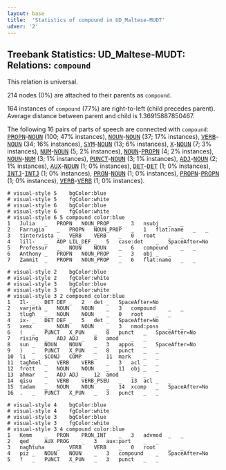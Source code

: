 ```yaml
---
layout: base
title:  'Statistics of compound in UD_Maltese-MUDT'
udver: '2'
---
```


## Treebank Statistics: UD_Maltese-MUDT: Relations: `compound`

This relation is universal.

214 nodes (0%) are attached to their parents as `compound`.

164 instances of `compound` (77%) are right-to-left (child precedes parent).
Average distance between parent and child is 1.36915887850467.

The following 16 pairs of parts of speech are connected with `compound`: <tt><a href="mt_mudt-pos-PROPN.html">PROPN</a></tt>-<tt><a href="mt_mudt-pos-NOUN.html">NOUN</a></tt> (100; 47% instances), <tt><a href="mt_mudt-pos-NOUN.html">NOUN</a></tt>-<tt><a href="mt_mudt-pos-NOUN.html">NOUN</a></tt> (37; 17% instances), <tt><a href="mt_mudt-pos-VERB.html">VERB</a></tt>-<tt><a href="mt_mudt-pos-NOUN.html">NOUN</a></tt> (34; 16% instances), <tt><a href="mt_mudt-pos-SYM.html">SYM</a></tt>-<tt><a href="mt_mudt-pos-NOUN.html">NOUN</a></tt> (13; 6% instances), <tt><a href="mt_mudt-pos-X.html">X</a></tt>-<tt><a href="mt_mudt-pos-NOUN.html">NOUN</a></tt> (7; 3% instances), <tt><a href="mt_mudt-pos-NUM.html">NUM</a></tt>-<tt><a href="mt_mudt-pos-NOUN.html">NOUN</a></tt> (5; 2% instances), <tt><a href="mt_mudt-pos-NOUN.html">NOUN</a></tt>-<tt><a href="mt_mudt-pos-PROPN.html">PROPN</a></tt> (4; 2% instances), <tt><a href="mt_mudt-pos-NOUN.html">NOUN</a></tt>-<tt><a href="mt_mudt-pos-NUM.html">NUM</a></tt> (3; 1% instances), <tt><a href="mt_mudt-pos-PUNCT.html">PUNCT</a></tt>-<tt><a href="mt_mudt-pos-NOUN.html">NOUN</a></tt> (3; 1% instances), <tt><a href="mt_mudt-pos-ADJ.html">ADJ</a></tt>-<tt><a href="mt_mudt-pos-NOUN.html">NOUN</a></tt> (2; 1% instances), <tt><a href="mt_mudt-pos-AUX.html">AUX</a></tt>-<tt><a href="mt_mudt-pos-NOUN.html">NOUN</a></tt> (1; 0% instances), <tt><a href="mt_mudt-pos-DET.html">DET</a></tt>-<tt><a href="mt_mudt-pos-DET.html">DET</a></tt> (1; 0% instances), <tt><a href="mt_mudt-pos-INTJ.html">INTJ</a></tt>-<tt><a href="mt_mudt-pos-INTJ.html">INTJ</a></tt> (1; 0% instances), <tt><a href="mt_mudt-pos-PRON.html">PRON</a></tt>-<tt><a href="mt_mudt-pos-NOUN.html">NOUN</a></tt> (1; 0% instances), <tt><a href="mt_mudt-pos-PROPN.html">PROPN</a></tt>-<tt><a href="mt_mudt-pos-PROPN.html">PROPN</a></tt> (1; 0% instances), <tt><a href="mt_mudt-pos-VERB.html">VERB</a></tt>-<tt><a href="mt_mudt-pos-VERB.html">VERB</a></tt> (1; 0% instances).


~~~ conllu
# visual-style 5	bgColor:blue
# visual-style 5	fgColor:white
# visual-style 6	bgColor:blue
# visual-style 6	fgColor:white
# visual-style 6 5 compound	color:blue
1	Julia	_	PROPN	NOUN_PROP	_	3	nsubj	_	_
2	Farrugia	_	PROPN	NOUN_PROP	_	1	flat:name	_	_
3	tintervista	_	VERB	VERB	_	0	root	_	_
4	lill-	_	ADP	LIL_DEF	_	5	case:det	_	SpaceAfter=No
5	Professur	_	NOUN	NOUN	_	6	compound	_	_
6	Anthony	_	PROPN	NOUN_PROP	_	3	obj	_	_
7	Zammit	_	PROPN	NOUN_PROP	_	6	flat:name	_	_

~~~


~~~ conllu
# visual-style 2	bgColor:blue
# visual-style 2	fgColor:white
# visual-style 3	bgColor:blue
# visual-style 3	fgColor:white
# visual-style 3 2 compound	color:blue
1	Il-	_	DET	DEF	_	2	det	_	SpaceAfter=No
2	varjetà	_	NOUN	NOUN	_	3	compound	_	_
3	tlugħ	_	NOUN	NOUN	_	0	root	_	_
4	ix-	_	DET	DEF	_	5	det	_	SpaceAfter=No
5	xemx	_	NOUN	NOUN	_	3	nmod:poss	_	_
6	(	_	PUNCT	X_PUN	_	8	punct	_	SpaceAfter=No
7	rising	_	ADJ	ADJ	_	8	amod	_	_
8	sun	_	NOUN	NOUN	_	3	appos	_	SpaceAfter=No
9	)	_	PUNCT	X_PUN	_	8	punct	_	_
10	li	_	SCONJ	COMP	_	11	mark	_	_
11	tagħmel	_	VERB	VERB	_	3	acl	_	_
12	frott	_	NOUN	NOUN	_	11	obj	_	_
13	aħmar	_	ADJ	ADJ	_	12	amod	_	_
14	qisu	_	VERB	VERB_PSEU	_	13	acl	_	_
15	tadam	_	NOUN	NOUN	_	14	xcomp	_	SpaceAfter=No
16	.	_	PUNCT	X_PUN	_	3	punct	_	_

~~~


~~~ conllu
# visual-style 4	bgColor:blue
# visual-style 4	fgColor:white
# visual-style 3	bgColor:blue
# visual-style 3	fgColor:white
# visual-style 3 4 compound	color:blue
1	Kemm	_	PRON	PRON_INT	_	3	advmod	_	_
2	qed	_	AUX	PROG	_	3	aux:part	_	_
3	nagħtuha	_	VERB	VERB	_	0	root	_	_
4	piż	_	NOUN	NOUN	_	3	compound	_	SpaceAfter=No
5	?	_	PUNCT	X_PUN	_	3	punct	_	_

~~~


